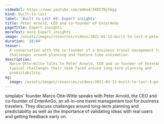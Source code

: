 ```yaml
---
videoUrl: https://www.youtube.com/embed/SKRIYNjhbgg
kind: built-to-last
label: 'Built to Last #4: Expert insights'
title: Peter Arnold, CEO and co-founder of EnterAnGo
pageTitle: Expert insights
moreText: more Expert insights
image: /assets/images/resources/videos/2021-01-13-built-to-last-4-peter-arnold/peter.jpg
duration: '28:04'
teaser:
  A conversation with the co-founder of a business travel management tool on the
  challenges around planning and feature time estimation.
description:
  Marco Otte-Witte talks to Peter Arnold, CEO and co-founder of EnterAnGo, about
  typical challenges their team faced around long-term planning and
  predictability.
og:
  image: /assets/images/resources/videos/2021-01-13-built-to-last-4-peter-arnold/og-image.png
---
```


simplabs' founder Marco Otte-Witte speaks with Peter Arnold, the CEO and
co-founder of EnterAnGo, an all-in-one travel management tool for business
travelers. They discuss challenges around long-term planning and predictability
as well as the importance of validating ideas with real users and getting
feedback early on.
